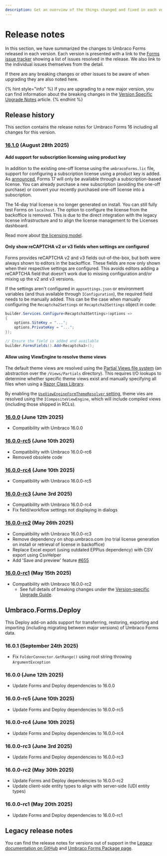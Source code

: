 ```yaml
---
description: Get an overview of the things changed and fixed in each version of Umbraco Forms.
---
```


# Release notes

In this section, we have summarized the changes to Umbraco Forms released in each version. Each version is presented with a link to the [Forms issue tracker](https://github.com/umbraco/Umbraco.Forms.Issues/issues) showing a list of issues resolved in the release. We also link to the individual issues themselves from the detail.

If there are any breaking changes or other issues to be aware of when upgrading they are also noted here.

{% hint style="info" %}
If you are upgrading to a new major version, you can find information about the breaking changes in the [Version Specific Upgrade Notes](upgrading/version-specific.md) article.
{% endhint %}

## Release history

This section contains the release notes for Umbraco Forms 16 including all changes for this version.

### [16.1.0](https://github.com/umbraco/Umbraco.Forms.Issues/issues?q=is%3Aissue+is%3Aclosed+label%3Arelease%2F16.1.0) (August 28th 2025)

#### Add support for subscription licensing using product key

In addition to the existing one-off license using the `umbracoForms.lic` file, support for configuring a subscription license using a product key is added. As [announced](https://github.com/umbraco/Announcements/issues/25), Forms 17 will only be available through a subscription-based license. You can already purchase a new subscription (avoiding the one-off purchase) or convert your recently purchased one-off license into a subscription.

The 14-day trial license is no longer generated on install. You can still fully test Forms on `localhost`. The option to configure the license from the backoffice is removed. This is due to the direct integration with the legacy license infrastructure and to align the license management to the Licenses dashboard.

Read more about [the licensing model](./installation/the-licensing-model.md).

#### Only show reCAPTCHA v2 or v3 fields when settings are configured

Forms provides reCAPTCHA v2 and v3 fields out-of-the-box, but both were always shown to editors in the backoffice. These fields are now only shown when their respective settings are configured. This avoids editors adding a reCAPTCHA field that doesn't work due to missing configuration and/or mixing up the v2 and v3 versions.

If the settings aren't configured in `appsettings.json` or environment variables (and thus available through `IConfiguration`), the required field needs to be manually added. This can be the case when manually configuring the `Recaptcha2Settings` or `Recaptcha3Settings` object in code:

```csharp
builder.Services.Configure<Recaptcha3Settings>(options =>
{
    options.SiteKey = "...";
    options.PrivateKey = "...";
});

// Ensure the field is added and available
builder.FormsFields().Add<Recaptcha3>();
```

#### Allow using ViewEngine to resolve theme views

The default theme views are resolved using the [Partial Views file system](../umbraco-cms/extending/filesystemproviders/README.md#other-ifilesystems) (an abstraction over the `/Views/Partials` directory). This requires I/O lookups to determine whether specific theme views exist and manually specifying all files when using a [Razor Class Library](./developer/themes.md#shipping-themes-in-a-razor-class-library).

By enabling the [`UseViewEngineFormThemeResolver` setting](./developer/configuration/README.md#useviewengineformthemeresolver), theme vies are resolved using the `ICompositeViewEngine`, which will include compiled views (including those shipped in RCLs).

### [16.0.0](https://github.com/umbraco/Umbraco.Forms.Issues/issues?q=is%3Aissue+is%3Aclosed+label%3Arelease%2F16.0.0) (June 12th 2025)

* Compatibility with Umbraco 16.0.0

### [16.0.0-rc5](https://github.com/umbraco/Umbraco.Forms.Issues/issues?q=is%3Aissue+is%3Aclosed+label%3Arelease%2F16.0.0) (June 10th 2025)

* Compatibility with Umbraco 16.0.0-rc6
* Removed obsolete code

### [16.0.0-rc4](https://github.com/umbraco/Umbraco.Forms.Issues/issues?q=is%3Aissue+is%3Aclosed+label%3Arelease%2F16.0.0) (June 10th 2025)

* Compatibility with Umbraco 16.0.0-rc5

### [16.0.0-rc3](https://github.com/umbraco/Umbraco.Forms.Issues/issues?q=is%3Aissue+is%3Aclosed+label%3Arelease%2F16.0.0) (June 3rd 2025)

* Compatibility with Umbraco 16.0.0-rc4
* Fix field/workflow settings not displaying in dialogs

### [16.0.0-rc2](https://github.com/umbraco/Umbraco.Forms.Issues/issues?q=is%3Aissue+is%3Aclosed+label%3Arelease%2F16.0.0) (May 26th 2025)

* Compatibility with Umbraco 16.0.0-rc3
* Remove dependency on shop.umbraco.com (no trial license generation on install or retrieval of license in backoffice)
* Replace Excel export (using outdated EPPlus dependency) with CSV export using CsvHelper
* Add 'Save and preview' feature [#655](https://github.com/umbraco/Umbraco.Forms.Issues/issues/655)

### [16.0.0-rc1](https://github.com/umbraco/Umbraco.Forms.Issues/issues?q=is%3Aissue+is%3Aclosed+label%3Arelease%2F16.0.0) (May 15th 2025)

* Compatibility with Umbraco 16.0.0-rc2
  * See full details of breaking changes under the [Version-specific Upgrade Guide](upgrading/version-specific.md).

## Umbraco.Forms.Deploy

This Deploy add-on adds support for transferring, restoring, exporting and importing (including migrating between major versions) of Umbraco Forms data.

### 16.0.1 (September 24th 2025)

* Fix `FolderConnector.GetRange()` using root string throwing `ArgumentException`

### 16.0.0 (June 12th 2025)

* Update Forms and Deploy dependencies to 16.0.0

### 16.0.0-rc5 (June 10th 2025)

* Update Forms and Deploy dependencies to 16.0.0-rc5

### 16.0.0-rc4 (June 10th 2025)

* Update Forms and Deploy dependencies to 16.0.0-rc4

### 16.0.0-rc3 (June 3rd 2025)

* Update Forms and Deploy dependencies to 16.0.0-rc3

### 16.0.0-rc2 (May 30th 2025)

* Update Forms and Deploy dependencies to 16.0.0-rc2
* Update client-side entity types to align with server-side (UDI entity types)

### 16.0.0-rc1 (May 20th 2025)

* Update Forms and Deploy dependencies to 16.0.0-rc1

## Legacy release notes

You can find the release notes for versions out of support in the [Legacy documentation on GitHub](https://github.com/umbraco/UmbracoDocs/blob/umbraco-eol-versions/12/umbraco-forms/release-notes.md) and [Umbraco Forms Package page](https://our.umbraco.com/packages/developer-tools/umbraco-forms/).
